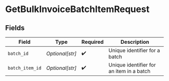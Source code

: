 # GetBulkInvoiceBatchItemRequest


## Fields

| Field                                    | Type                                     | Required                                 | Description                              |
| ---------------------------------------- | ---------------------------------------- | ---------------------------------------- | ---------------------------------------- |
| `batch_id`                               | *Optional[str]*                          | :heavy_check_mark:                       | Unique identifier for a batch            |
| `batch_item_id`                          | *Optional[str]*                          | :heavy_check_mark:                       | Unique identifier for an item in a batch |